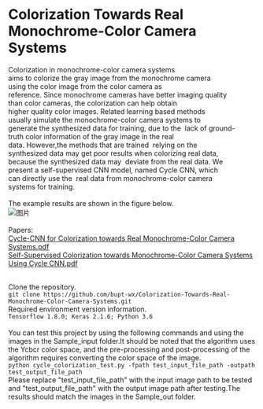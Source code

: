 # Colorization Towards Real Monochrome-Color Camera Systems
Colorization in monochrome-color camera systems aims to colorize the gray image from the monochrome camera 
using the color image from the color camera as reference. Since monochrome cameras have better imaging quality 
than color cameras, the colorization can help obtain higher quality color images. Related learning based methods 
usually simulate the monochrome-color camera systems to generate the synthesized data for training, due to the 
lack of ground-truth color information of the gray image in the real data. However,the methods that are trained 
relying on the synthesized data may get poor results when colorizing real data, because the synthesized data may 
deviate from the real data. We present a self-supervised CNN model, named Cycle CNN, which can directly use the 
real data from monochrome-color camera systems for training.<br><br>
The example results are shown in the figure below.<br>
![图片](https://user-images.githubusercontent.com/84729271/123550440-085d3f00-d7a0-11eb-8f4b-72dd6569c801.png)<br><br>
Papers:<br>
[Cycle-CNN for Colorization towards Real Monochrome-Color Camera Systems.pdf](https://github.com/bupt-wx/Colorization-Towards-Real-Monochrome-Color-Camera-Systems/files/6731688/Cycle-CNN.for.Colorization.towards.Real.Monochrome-Color.Camera.Systems.pdf)<br>
[Self-Supervised Colorization towards Monochrome-Color Camera Systems Using Cycle CNN.pdf](https://github.com/bupt-wx/Colorization-Towards-Real-Monochrome-Color-Camera-Systems/files/6751913/Self-Supervised.Colorization.towards.Monochrome-Color.Camera.Systems.Using.Cycle.CNN.pdf)
<br><br>

Clone the repository.<br>
`git clone https://github.com/bupt-wx/Colorization-Towards-Real-Monochrome-Color-Camera-Systems.git`<br>
Required environment version information.<br>
`Tensorflow 1.8.0; Keras 2.1.6; Python 3.6`<br><br>
You can test this project by using the following commands and using the images in the Sample_input folder.It should be noted that the algorithm uses the Ycbcr color space, and the pre-processing and post-processing of the algorithm requires converting the color space of the image.<br>
`python cycle_colorization_test.py -fpath test_input_file_path -outpath test_output_file_path`<br>
Please replace "test_input_file_path" with the input image path to be tested and "test_output_file_path" with the output image path after testing.The results should match the images in the Sample_out folder.
